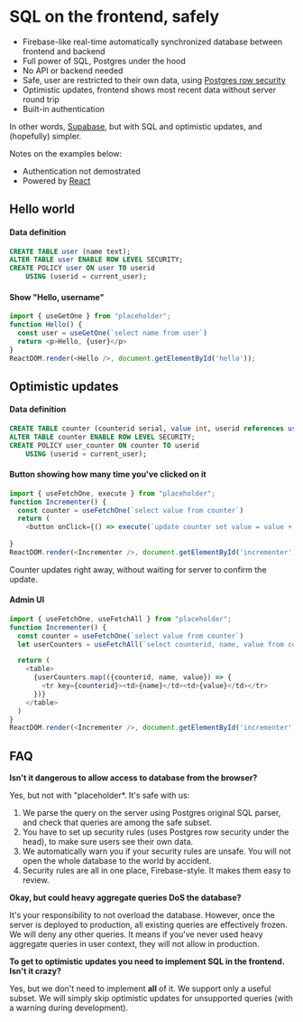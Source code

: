 # SQL on the frontend, safely

* Firebase-like real-time automatically synchronized database between frontend and backend
* Full power of SQL, Postgres under the hood
* No API or backend needed
* Safe, user are restricted to their own data, using [Postgres row security](https://www.postgresql.org/docs/13/ddl-rowsecurity.html)
* Optimistic updates, frontend shows most recent data without server round trip
* Built-in authentication

In other words, [Supabase](https://supabase.io/), but with SQL and optimistic updates, and (hopefully) simpler.

Notes on the examples below:
* Authentication not demostrated 
* Powered by [React](https://reactjs.org)

## Hello world

#### Data definition
```sql
CREATE TABLE user (name text);
ALTER TABLE user ENABLE ROW LEVEL SECURITY;
CREATE POLICY user ON user TO userid
    USING (userid = current_user);
```

#### Show "Hello, username"
```js
import { useGetOne } from "placeholder";
function Hello() {
  const user = useGetOne(`select name from user`)
  return <p>Hello, {user}</p>
}
ReactDOM.render(<Hello />, document.getElementById('hello'));
```

## Optimistic updates

#### Data definition
```sql
CREATE TABLE counter (counterid serial, value int, userid references user);
ALTER TABLE counter ENABLE ROW LEVEL SECURITY;
CREATE POLICY user_counter ON counter TO userid
    USING (userid = current_user);
```

#### Button showing how many time you've clicked on it
```js
import { useFetchOne, execute } from "placeholder";
function Incrementer() {
  const counter = useFetchOne(`select value from counter`)
  return (
    <button onClick={() => execute(`update counter set value = value + 1`)}>
    
}
ReactDOM.render(<Incrementer />, document.getElementById('incrementer'));
```

Counter updates right away, without waiting for server to confirm the update.

#### Admin UI
```js
import { useFetchOne, useFetchAll } from "placeholder";
function Incrementer() {
  const counter = useFetchOne(`select value from counter`)
  let userCounters = useFetchAll(`select counterid, name, value from counter join user on userid`)

  return (
    <table>
      {userCounters.map(({counterid, name, value}) => {
        <tr key={counterid}><td>{name}</td><td>{value}</td></tr>
      })}
    </table>
  )  
}
ReactDOM.render(<Incrementer />, document.getElementById('incrementer'));
```

## FAQ

**Isn't it dangerous to allow access to database from the browser?**

Yes, but not with "placeholder*. It's safe with us:

1. We parse the query on the server using Postgres original SQL parser, and check that queries are among the safe subset. 
2. You have to set up security rules (uses Postgres row security under the head), to make sure users see their own data. 
3. We automatically warn you if your security rules are unsafe. You will not open the whole database to the world by accident.
4. Security rules are all in one place, Firebase-style. It makes them easy to review.

**Okay, but could heavy aggregate queries DoS the database?**

It's your responsibility to not overload the database. However, once the server is deployed to production, all existing queries are effectively frozen. We will deny any other queries. It means if you've never used heavy aggregate queries in user context, they will not allow in production.

**To get to optimistic updates you need to implement SQL in the frontend. Isn't it crazy?**

Yes, but we don't need to implement **all** of it. We support only a useful subset. We will simply skip optimistic updates for unsupported queries (with a warning during development).
